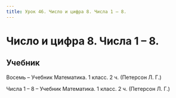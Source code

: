 ```yaml
---
title: Урок 46. Число и цифра 8. Числа 1 – 8. 
---
```


# Число и цифра 8. Числа 1 – 8. 

## Учебник

Восемь – Учебник Математика. 1 класс. 2 ч. (Петерсон Л. Г.)

Числа 1 – 8 – Учебник Математика. 1 класс. 2 ч. (Петерсон Л. Г.)
